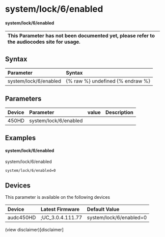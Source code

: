 ﻿---
description: system/lock/6/enabled
search: false
---

# system/lock/6/enabled

#### system/lock/6/enabled


| This Parameter has not been documented yet, please refer to the audiocodes site for usage.  |
| :--- |

## Syntax
| Parameter | Syntax |
| :--- | :--- |
|system/lock/6/enabled | {% raw %} undefined {% endraw %} |

## Parameters
|Device|Parameter|value|Description|
|:---|:---|:---|:---|
| 450HD | system/lock/6/enabled |  |  |

## Examples
#### system/lock/6/enabled

system/lock/6/enabled

```
system/lock/6/enabled=0
```

## Devices
This parameter is available on the following devices

| Device | Latest Firmware | Default Value |
|:---|:---|:---|
| audc450HD | ;UC_3.0.4.111.77 | system/lock/6/enabled=0 

(view disclaimer)[disclaimer]
